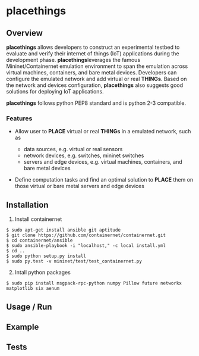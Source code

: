# placethings

## Overview
<b>placethings</b> allows developers to construct an experimental testbed to evaluate and verify their internet of things (IoT) applications during the development phase. <b>placethings</b>leverages the famous Mininet/Containernet emulation environment to span the emulation across virtual machines, containers, and bare metal devices. Developers can configure the emulated network and add virtual or real <b>THINGs</b>. Based on the network and devices configuration, <b>placethings</b> also suggests good solutions for deploying IoT applications.

<b>placethings</b> follows python PEP8 standard and is python 2-3 compatible.

### Features

- Allow user to <b>PLACE</b> virtual or real <b>THINGs</b> in a emulated network, such as
  - data sources, e.g. virtual or real sensors
  - network devices, e.g. switches, mininet switches
  - servers and edge devices, e.g. virtual machines, containers, and bare metal devices

- Define computation tasks and find an optimal solution to <b>PLACE</b> them on those virtual or bare metal servers and edge devices

## Installation

1. Install containernet
```
$ sudo apt-get install ansible git aptitude
$ git clone https://github.com/containernet/containernet.git
$ cd containernet/ansible
$ sudo ansible-playbook -i "localhost," -c local install.yml
$ cd ..
$ sudo python setup.py install
$ sudo py.test -v mininet/test/test_containernet.py
```

2. Intall python packages
```
$ sudo pip install msgpack-rpc-python numpy Pillow future networkx matplotlib six aenum
```

## Usage / Run

## Example

## Tests 

